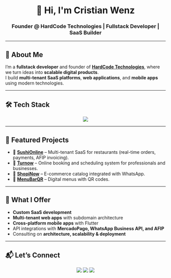 <!-- Banner -->
<h1 align="center">👋 Hi, I'm Cristian Wenz</h1>
<h3 align="center">Founder @ HardCode Technologies | Fullstack Developer | SaaS Builder</h3>

---

## 🚀 About Me
I’m a **fullstack developer** and founder of <a href="https://github.com/HardCodeTechnologies" target="_blank">**HardCode Technologies**</a>, where we turn ideas into **scalable digital products**.  
I build **multi-tenant SaaS platforms**, **web applications**, and **mobile apps** using modern technologies.
  

---

## 🛠️ Tech Stack
<p align="center">
  <img src="https://skillicons.dev/icons?i=next,react,ts,js,nest,nodejs,postgres,mongodb,prisma,flutter,tailwind,figma,aws,docker" />
</p>

---

## 📌 Featured Projects

- 🍣 **[SushiOnline](#)** – Multi-tenant SaaS for restaurants (real-time orders, payments, AFIP invoicing).  
- 📅 **[Turnow](#)** – Online booking and scheduling system for professionals and businesses.  
- 🛒 **[ShopiNow](#)** – E-commerce catalog integrated with WhatsApp.  
- 📲 **[MenuBarQR](#)** – Digital menus with QR codes.  


---

## 💼 What I Offer
- **Custom SaaS development**  
- **Multi-tenant web apps** with subdomain architecture  
- **Cross-platform mobile apps** with Flutter  
- API integrations with **MercadoPago, WhatsApp Business API, and AFIP**  
- Consulting on **architecture, scalability & deployment**  

---

## 📬 Let’s Connect
<p align="center">
  <a href="https://www.linkedin.com/in/cdwenz/"><img src="https://img.shields.io/badge/LinkedIn-0A66C2?style=for-the-badge&logo=linkedin&logoColor=white"/></a>
  <a href="mailto:cdwenz.dev@gmail.com"><img src="https://img.shields.io/badge/Gmail-D14836?style=for-the-badge&logo=gmail&logoColor=white"/></a>
  <a href="https://instagram.com/hardcode_tech"><img src="https://img.shields.io/badge/Website-HardCode_Technologies-FC6502?style=for-the-badge&logo=google-chrome&logoColor=white"/></a>
</p>

